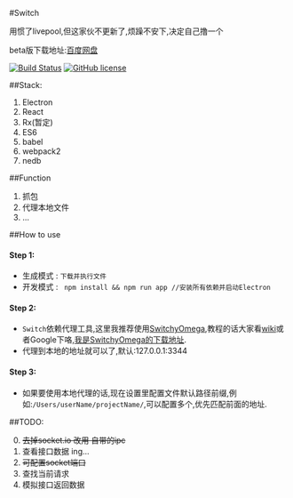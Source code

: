 #Switch

用惯了livepool,但这家伙不更新了,烦躁不安下,决定自己撸一个

beta版下载地址:[百度网盘](https://pan.baidu.com/s/1c2DZPSW)

[![Build Status](https://travis-ci.org/l3ve/Switch.svg?branch=master)](https://travis-ci.org/l3ve/Switch)
[![GitHub license](https://img.shields.io/badge/license-MIT-blue.svg)](https://raw.githubusercontent.com/l3ve/Switch/master/LICENSE.md)


##Stack:
1. Electron
2. React
3. Rx(暂定)
4. ES6
5. babel
6. webpack2
7. nedb

##Function
1. 抓包
2. 代理本地文件
3. ...

##How to use

#### Step 1:
* 生成模式 : `下载并执行文件`
* 开发模式 : ` npm install && npm run app //安装所有依赖并启动Electron`

#### Step 2:
* `Switch`依赖代理工具,这里我推荐使用[SwitchyOmega](https://github.com/FelisCatus/SwitchyOmega),教程的话大家看[wiki](https://github.com/FelisCatus/SwitchyOmega/wiki)或者Google下咯,[我是SwitchyOmega的下载地址](https://github.com/FelisCatus/SwitchyOmega/releases).
* 代理到本地的地址就可以了,默认:127.0.0.1:3344

#### Step 3:
* 如果要使用本地代理的话,现在设置里配置文件默认路径前缀,例如:`/Users/userName/projectName/`,可以配置多个,优先匹配前面的地址.

##TODO:

0. <del>去掉socket.io 改用 自带的ipc</del>
1. 查看接口数据 ing...
2. <del>可配置socket端口</del>
3. 查找当前请求
4. 模拟接口返回数据